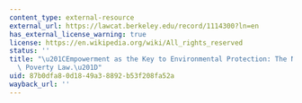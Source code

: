 ```yaml
---
content_type: external-resource
external_url: https://lawcat.berkeley.edu/record/1114300?ln=en
has_external_license_warning: true
license: https://en.wikipedia.org/wiki/All_rights_reserved
status: ''
title: "\u201CEmpowerment as the Key to Environmental Protection: The Need for Environmental\
  \ Poverty Law.\u201D"
uid: 87b0dfa8-0d18-49a3-8892-b53f208fa52a
wayback_url: ''
---
```

